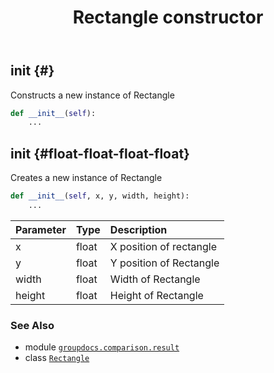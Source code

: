 ﻿---
title: Rectangle constructor
second_title: GroupDocs.Comparison for Python via .NET API References
description: 
type: docs
url: /python-net/groupdocs.comparison.result/rectangle/__init__/
is_root: false
weight: 10
---

## __init__ {#}

Constructs a new instance of Rectangle



```python
def __init__(self):
    ...
```




## __init__ {#float-float-float-float}

Creates a new instance of Rectangle



```python
def __init__(self, x, y, width, height):
    ...
```


| Parameter | Type | Description |
| :- | :- | :- |
| x | float | X position of rectangle |
| y | float | Y position of Rectangle |
| width | float | Width of Rectangle |
| height | float | Height of Rectangle |



### See Also
* module [`groupdocs.comparison.result`](../../)
* class [`Rectangle`](/comparison/python-net/groupdocs.comparison.result/rectangle)
